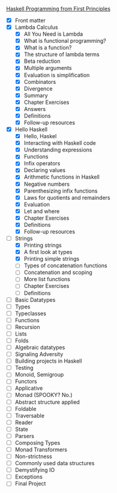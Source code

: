 
[Haskell Programming from First Principles](http://haskellbook.com/progress.html)

 - [x] Front matter
 - [x] Lambda Calculus
     - [x] All You Need is Lambda
     - [x] What is functional programming?
     - [x] What is a function?
     - [x] The structure of lambda terms
     - [x] Beta reduction
     - [x] Multiple arguments
     - [x] Evaluation is simplification
     - [x] Combinators
     - [x] Divergence
     - [x] Summary
     - [x] Chapter Exercises
     - [x] Answers
     - [x] Definitions
     - [x] Follow-up resources
 - [x] Hello Haskell
     - [x] Hello, Haskel
     - [x] Interacting with Haskell code
     - [x] Understanding expressions
     - [x] Functions
     - [x] Infix operators
     - [x] Declaring values
     - [x] Arithmetic functions in Haskell
     - [x] Negative numbers
     - [x] Parenthesizing infix functions
     - [x] Laws for quotients and remainders
     - [x] Evaluation
     - [x] Let and where
     - [x] Chapter Exercises
     - [x] Definitions
     - [x] Follow-up resources
 - [ ] Strings
     - [x] Printing strings
     - [x] A first look at types
     - [x] Printing simple strings
     - [ ] Types of concatenation functions
     - [ ] Concatenation and scoping
     - [ ] More list functions
     - [ ] Chapter Exercises
     - [ ] Definitions
 - [ ] Basic Datatypes
 - [ ] Types
 - [ ] Typeclasses
 - [ ] Functions
 - [ ] Recursion
 - [ ] Lists
 - [ ] Folds
 - [ ] Algebraic datatypes
 - [ ] Signaling Adversity
 - [ ] Building projects in Haskell
 - [ ] Testing
 - [ ] Monoid, Semigroup
 - [ ] Functors
 - [ ] Applicative
 - [ ] Monad (SPOOKY? No.)
 - [ ] Abstract structure applied
 - [ ] Foldable
 - [ ] Traversable
 - [ ] Reader
 - [ ] State
 - [ ] Parsers
 - [ ] Composing Types
 - [ ] Monad Transformers
 - [ ] Non-strictness
 - [ ] Commonly used data structures
 - [ ] Demystifying IO
 - [ ] Exceptions
 - [ ] Final Project
